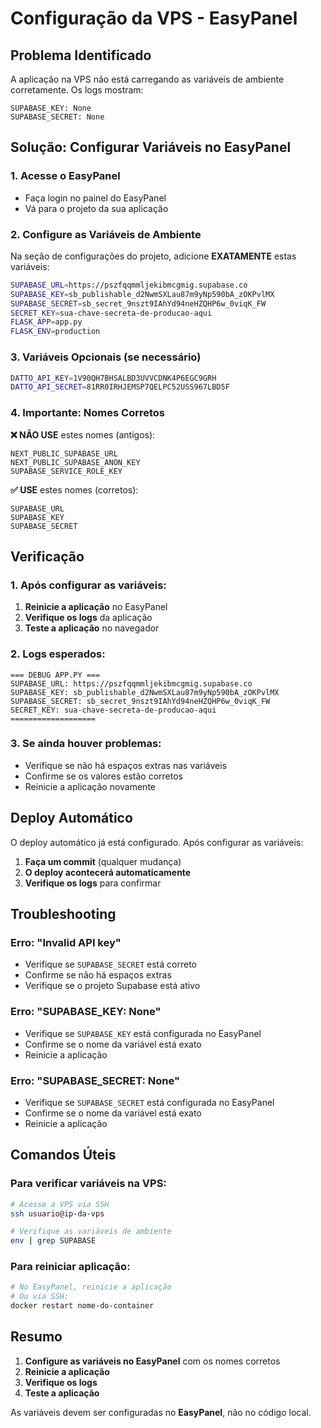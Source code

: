 # Configuração da VPS - EasyPanel

## Problema Identificado

A aplicação na VPS não está carregando as variáveis de ambiente corretamente. Os logs mostram:
```
SUPABASE_KEY: None
SUPABASE_SECRET: None
```

## Solução: Configurar Variáveis no EasyPanel

### 1. Acesse o EasyPanel
- Faça login no painel do EasyPanel
- Vá para o projeto da sua aplicação

### 2. Configure as Variáveis de Ambiente
Na seção de configurações do projeto, adicione **EXATAMENTE** estas variáveis:

```bash
SUPABASE_URL=https://pszfqqmmljekibmcgmig.supabase.co
SUPABASE_KEY=sb_publishable_d2NwmSXLau87m9yNp590bA_zOKPvlMX
SUPABASE_SECRET=sb_secret_9nszt9IAhYd94neHZQHP6w_0viqK_FW
SECRET_KEY=sua-chave-secreta-de-producao-aqui
FLASK_APP=app.py
FLASK_ENV=production
```

### 3. Variáveis Opcionais (se necessário)
```bash
DATTO_API_KEY=1V90QH7BHSALBD3UVVCDNK4P6EGC9GRH
DATTO_API_SECRET=81RR0IRHJEMSP7QELPC52USS967LBD5F
```

### 4. Importante: Nomes Corretos
**❌ NÃO USE** estes nomes (antigos):
```
NEXT_PUBLIC_SUPABASE_URL
NEXT_PUBLIC_SUPABASE_ANON_KEY
SUPABASE_SERVICE_ROLE_KEY
```

**✅ USE** estes nomes (corretos):
```
SUPABASE_URL
SUPABASE_KEY
SUPABASE_SECRET
```

## Verificação

### 1. Após configurar as variáveis:
1. **Reinicie a aplicação** no EasyPanel
2. **Verifique os logs** da aplicação
3. **Teste a aplicação** no navegador

### 2. Logs esperados:
```
=== DEBUG APP.PY ===
SUPABASE_URL: https://pszfqqmmljekibmcgmig.supabase.co
SUPABASE_KEY: sb_publishable_d2NwmSXLau87m9yNp590bA_zOKPvlMX
SUPABASE_SECRET: sb_secret_9nszt9IAhYd94neHZQHP6w_0viqK_FW
SECRET_KEY: sua-chave-secreta-de-producao-aqui
===================
```

### 3. Se ainda houver problemas:
- Verifique se não há espaços extras nas variáveis
- Confirme se os valores estão corretos
- Reinicie a aplicação novamente

## Deploy Automático

O deploy automático já está configurado. Após configurar as variáveis:

1. **Faça um commit** (qualquer mudança)
2. **O deploy acontecerá automaticamente**
3. **Verifique os logs** para confirmar

## Troubleshooting

### Erro: "Invalid API key"
- Verifique se `SUPABASE_SECRET` está correto
- Confirme se não há espaços extras
- Verifique se o projeto Supabase está ativo

### Erro: "SUPABASE_KEY: None"
- Verifique se `SUPABASE_KEY` está configurada no EasyPanel
- Confirme se o nome da variável está exato
- Reinicie a aplicação

### Erro: "SUPABASE_SECRET: None"
- Verifique se `SUPABASE_SECRET` está configurada no EasyPanel
- Confirme se o nome da variável está exato
- Reinicie a aplicação

## Comandos Úteis

### Para verificar variáveis na VPS:
```bash
# Acesse a VPS via SSH
ssh usuario@ip-da-vps

# Verifique as variáveis de ambiente
env | grep SUPABASE
```

### Para reiniciar aplicação:
```bash
# No EasyPanel, reinicie a aplicação
# Ou via SSH:
docker restart nome-do-container
```

## Resumo

1. **Configure as variáveis no EasyPanel** com os nomes corretos
2. **Reinicie a aplicação**
3. **Verifique os logs**
4. **Teste a aplicação**

As variáveis devem ser configuradas no **EasyPanel**, não no código local. 